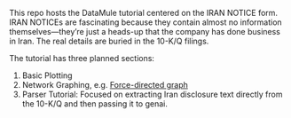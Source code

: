 This repo hosts the DataMule tutorial centered on the IRAN NOTICE form. IRAN NOTICEs are fascinating because they contain almost no information themselves—they’re just a heads-up that the company has done business in Iran. The real details are buried in the 10-K/Q filings.

The tutorial has three planned sections:

1. Basic Plotting
2. Network Graphing, e.g. [Force-directed graph](https://en.wikipedia.org/wiki/Force-directed_graph_drawing#/media/File:SocialNetworkAnalysis.png)
3. Parser Tutorial: Focused on extracting Iran disclosure text directly from the 10-K/Q and then passing it to genai.